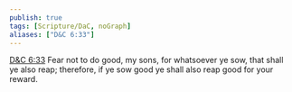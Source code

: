 ```yaml
---
publish: true
tags: [Scripture/DaC, noGraph]
aliases: ["D&C 6:33"]
---
```

[D&C 6:33](https://churchofjesuschrist.org/study/scriptures/dc-testament/dc/6?lang=eng&id=p33#p33) Fear not to do good, my sons, for whatsoever ye sow, that shall ye also reap; therefore, if ye sow good ye shall also reap good for your reward.
